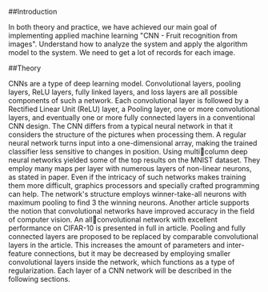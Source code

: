 ##Introduction

In both theory and practice, we have achieved our main goal of implementing applied 
machine learning "CNN - Fruit recognition from images". Understand how to analyze the
system and apply the algorithm model to the system. We need to get a lot of records for 
each image.

##Theory

CNNs are a type of deep learning model. Convolutional layers, pooling layers, 
ReLU layers, fully linked layers, and loss layers are all possible components of such 
a network. Each convolutional layer is followed by a Rectified Linear Unit (ReLU) 
layer, a Pooling layer, one or more convolutional layers, and eventually one or more 
fully connected layers in a conventional CNN design. The CNN differs from a 
typical neural network in that it considers the structure of the pictures when 
processing them. A regular neural network turns input into a one-dimensional array, 
making the trained classifier less sensitive to changes in position. Using multicolumn deep neural networks yielded some of the top results on the MNIST dataset. 
They employ many maps per layer with numerous layers of non-linear neurons, as 
stated in paper. Even if the intricacy of such networks makes training them more 
difficult, graphics processors and specially crafted programming can help. The 
network's structure employs winner-take-all neurons with maximum pooling to find 
3
the winning neurons. Another article supports the notion that convolutional 
networks have improved accuracy in the field of computer vision. An allconvolutional network with excellent performance on CIFAR-10 is presented in full 
in article. Pooling and fully connected layers are proposed to be replaced by 
comparable convolutional layers in the article. This increases the amount of 
parameters and inter-feature connections, but it may be decreased by employing 
smaller convolutional layers inside the network, which functions as a type of 
regularization. Each layer of a CNN network will be described in the following 
sections.

